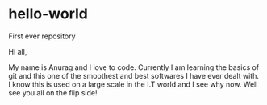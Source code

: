 # hello-world
First ever repository

Hi all,

My name is Anurag and I love to code. Currently I am learning the basics of git and this one of the smoothest and best softwares I have ever dealt with. I know this is used on a large scale in the I.T world and I see why now. Well see you all on the flip side!

